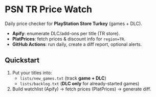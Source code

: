 ﻿# PSN TR Price Watch

Daily price checker for **PlayStation Store Turkey** (games + DLC).  
- **Apify**: enumerate DLC/add-ons per title (TR store).  
- **PlatPrices**: fetch prices & discount info for `region=TR`.  
- **GitHub Actions**: run daily, create a diff report, optional alerts.

## Quickstart
1. Put your titles into:
   - `lists/new_games.txt`  (track **game + DLC**)  
   - `lists/backlog.txt`    (**DLC only** for already-started games)  
2. Build watchlist (Apify) → fetch prices (PlatPrices) → generate diff.
